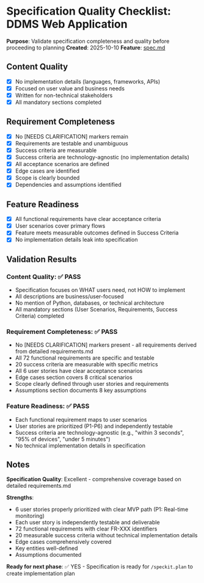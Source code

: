 # Specification Quality Checklist: DDMS Web Application

**Purpose**: Validate specification completeness and quality before proceeding to planning
**Created**: 2025-10-10
**Feature**: [spec.md](../spec.md)

## Content Quality

- [x] No implementation details (languages, frameworks, APIs)
- [x] Focused on user value and business needs
- [x] Written for non-technical stakeholders
- [x] All mandatory sections completed

## Requirement Completeness

- [x] No [NEEDS CLARIFICATION] markers remain
- [x] Requirements are testable and unambiguous
- [x] Success criteria are measurable
- [x] Success criteria are technology-agnostic (no implementation details)
- [x] All acceptance scenarios are defined
- [x] Edge cases are identified
- [x] Scope is clearly bounded
- [x] Dependencies and assumptions identified

## Feature Readiness

- [x] All functional requirements have clear acceptance criteria
- [x] User scenarios cover primary flows
- [x] Feature meets measurable outcomes defined in Success Criteria
- [x] No implementation details leak into specification

## Validation Results

### Content Quality: ✅ PASS
- Specification focuses on WHAT users need, not HOW to implement
- All descriptions are business/user-focused
- No mention of Python, databases, or technical architecture
- All mandatory sections (User Scenarios, Requirements, Success Criteria) completed

### Requirement Completeness: ✅ PASS
- No [NEEDS CLARIFICATION] markers present - all requirements derived from detailed requirements.md
- All 72 functional requirements are specific and testable
- 20 success criteria are measurable with specific metrics
- All 6 user stories have clear acceptance scenarios
- Edge cases section covers 8 critical scenarios
- Scope clearly defined through user stories and requirements
- Assumptions section documents 8 key assumptions

### Feature Readiness: ✅ PASS
- Each functional requirement maps to user scenarios
- User stories are prioritized (P1-P6) and independently testable
- Success criteria are technology-agnostic (e.g., "within 3 seconds", "95% of devices", "under 5 minutes")
- No technical implementation details in specification

## Notes

**Specification Quality**: Excellent - comprehensive coverage based on detailed requirements.md

**Strengths**:
- 6 user stories properly prioritized with clear MVP path (P1: Real-time monitoring)
- Each user story is independently testable and deliverable
- 72 functional requirements with clear FR-XXX identifiers
- 20 measurable success criteria without technical implementation details
- Edge cases comprehensively covered
- Key entities well-defined
- Assumptions documented

**Ready for next phase**: ✅ YES - Specification is ready for `/speckit.plan` to create implementation plan


